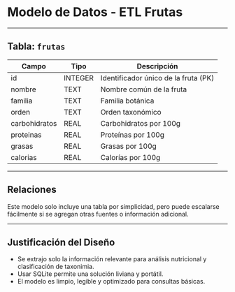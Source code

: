 
# Modelo de Datos - ETL Frutas

---

## Tabla: `frutas`

| Campo         | Tipo     | Descripción                                     |
|---------------|----------|-------------------------------------------------|
| id            | INTEGER  | Identificador único de la fruta (PK)            |
| nombre        | TEXT     | Nombre común de la fruta                        |
| familia       | TEXT     | Familia botánica                                |
| orden         | TEXT     | Orden taxonómico                                |
| carbohidratos | REAL     | Carbohidratos por 100g                          |
| proteinas     | REAL     | Proteínas por 100g                              |
| grasas        | REAL     | Grasas por 100g                                 |
| calorias      | REAL     | Calorías por 100g                               |

---

## Relaciones

Este modelo solo incluye una tabla por simplicidad, pero puede escalarse fácilmente si se agregan otras fuentes o información adicional.

---

## Justificación del Diseño

- Se extrajo solo la información relevante para análisis nutricional y clasificación de taxonimia.
- Usar SQLite permite una solución liviana y portátil.
- El modelo es limpio, legible y optimizado para consultas básicas.
